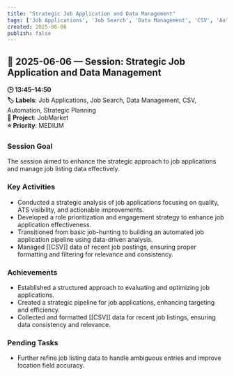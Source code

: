 ```yaml
---
title: "Strategic Job Application and Data Management"
tags: ['Job Applications', 'Job Search', 'Data Management', 'CSV', 'Automation', 'Strategic Planning']
created: 2025-06-06
publish: false
---
```


## 📅 2025-06-06 — Session: Strategic Job Application and Data Management

**🕒 13:45–14:50**  
**🏷️ Labels**: Job Applications, Job Search, Data Management, CSV, Automation, Strategic Planning  
**📂 Project**: JobMarket  
**⭐ Priority**: MEDIUM  


### Session Goal
The session aimed to enhance the strategic approach to job applications and manage job listing data effectively.

### Key Activities
- Conducted a strategic analysis of job applications focusing on quality, ATS visibility, and actionable improvements.
- Developed a role prioritization and engagement strategy to enhance job application effectiveness.
- Transitioned from basic job-hunting to building an automated job application pipeline using data-driven analysis.
- Managed [[CSV]] data of recent job postings, ensuring proper formatting and filtering for relevance and consistency.

### Achievements
- Established a structured approach to evaluating and optimizing job applications.
- Created a strategic pipeline for job applications, enhancing targeting and efficiency.
- Collected and formatted [[CSV]] data for recent job listings, ensuring data consistency and relevance.

### Pending Tasks
- Further refine job listing data to handle ambiguous entries and improve location field accuracy.
